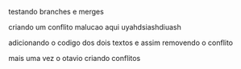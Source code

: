 testando branches e merges

criando um conflito malucao aqui uyahdsiashdiuash

adicionando o codigo dos dois textos e assim removendo o conflito 

mais uma vez o otavio criando conflitos
